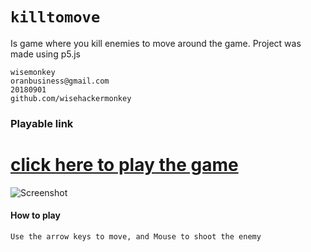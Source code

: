 # `killtomove`
Is game where you kill enemies to move around the game. Project was made using p5.js
```
wisemonkey
oranbusiness@gmail.com
20180901
github.com/wisehackermonkey
```
### Playable link
# [click here to play the game](https://wisehackermonkey.github.io/killtomove/)
![Screenshot](https://i.imgur.com/M2Pef4l.png)

#### How to play
```
Use the arrow keys to move, and Mouse to shoot the enemy
```

